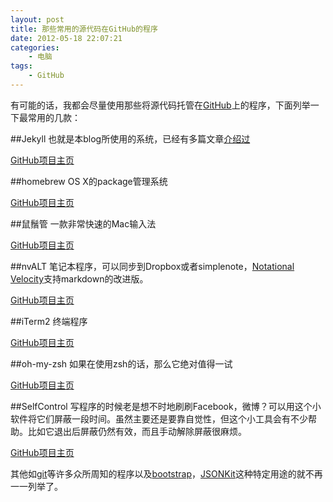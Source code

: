 ```yaml
--- 
layout: post
title: 那些常用的源代码在GitHub的程序
date: 2012-05-18 22:07:21
categories:
    - 电脑
tags:
    - GitHub
---
```

有可能的话，我都会尽量使用那些将源代码托管在[GitHub](https://github.com)上的程序，下面列举一下最常用的几款：

##Jekyll
也就是本blog所使用的系统，已经有多篇文章[介绍过](http://ztpala.com/tag/#Jekyll)

[GitHub项目主页](http://jekyllrb.com/)

##homebrew
OS X的package管理系统

[GitHub项目主页](https://github.com/mxcl/homebrew)

##鼠鬚管
一款非常快速的Mac输入法

[GitHub项目主页](https://github.com/lotem/squirrel)

##nvALT
笔记本程序，可以同步到Dropbox或者simplenote，[Notational Velocity](http://notational.net)支持markdown的改进版。

[GitHub项目主页](https://github.com/ttscoff/nv)

##iTerm2
终端程序

[GitHub项目主页](https://github.com/gnachman/iTerm2)

##oh-my-zsh
如果在使用zsh的话，那么它绝对值得一试

[GitHub项目主页](https://github.com/robbyrussell/oh-my-zsh)

##SelfControl
写程序的时候老是想不时地刷刷Facebook，微博？可以用这个小软件将它们屏蔽一段时间。虽然主要还是要靠自觉性，但这个小工具会有不少帮助。比如它退出后屏蔽仍然有效，而且手动解除屏蔽很麻烦。

[GitHub项目主页](http://selfcontrolapp.com/)

其他如[git](https://github.com/git/git)等许多众所周知的程序以及[bootstrap](https://github.com/twitter/bootstrap/)，[JSONKit](https://github.com/johnezang/JSONKit)这种特定用途的就不再一一列举了。